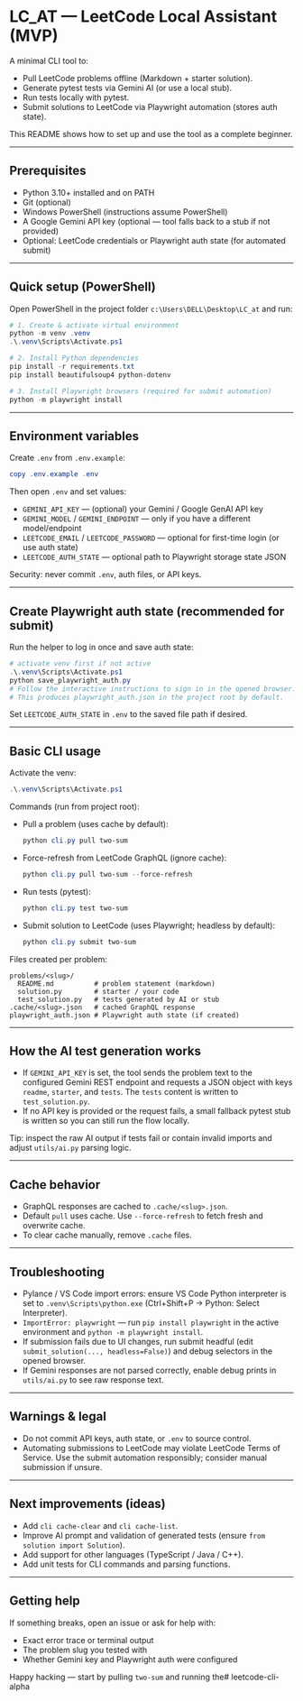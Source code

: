 # LC_AT — LeetCode Local Assistant (MVP)

A minimal CLI tool to:
- Pull LeetCode problems offline (Markdown + starter solution).
- Generate pytest tests via Gemini AI (or use a local stub).
- Run tests locally with pytest.
- Submit solutions to LeetCode via Playwright automation (stores auth state).

This README shows how to set up and use the tool as a complete beginner.

---

## Prerequisites

- Python 3.10+ installed and on PATH
- Git (optional)
- Windows PowerShell (instructions assume PowerShell)
- A Google Gemini API key (optional — tool falls back to a stub if not provided)
- Optional: LeetCode credentials or Playwright auth state (for automated submit)

---

## Quick setup (PowerShell)

Open PowerShell in the project folder `c:\Users\DELL\Desktop\LC_at` and run:

```powershell
# 1. Create & activate virtual environment
python -m venv .venv
.\.venv\Scripts\Activate.ps1

# 2. Install Python dependencies
pip install -r requirements.txt
pip install beautifulsoup4 python-dotenv

# 3. Install Playwright browsers (required for submit automation)
python -m playwright install
```

---

## Environment variables

Create `.env` from `.env.example`:

```powershell
copy .env.example .env
```

Then open `.env` and set values:

- `GEMINI_API_KEY` — (optional) your Gemini / Google GenAI API key
- `GEMINI_MODEL` / `GEMINI_ENDPOINT` — only if you have a different model/endpoint
- `LEETCODE_EMAIL` / `LEETCODE_PASSWORD` — optional for first-time login (or use auth state)
- `LEETCODE_AUTH_STATE` — optional path to Playwright storage state JSON

Security: never commit `.env`, auth files, or API keys.

---

## Create Playwright auth state (recommended for submit)

Run the helper to log in once and save auth state:

```powershell
# activate venv first if not active
.\.venv\Scripts\Activate.ps1
python save_playwright_auth.py
# Follow the interactive instructions to sign in in the opened browser.
# This produces playwright_auth.json in the project root by default.
```

Set `LEETCODE_AUTH_STATE` in `.env` to the saved file path if desired.

---

## Basic CLI usage

Activate the venv:

```powershell
.\.venv\Scripts\Activate.ps1
```

Commands (run from project root):

- Pull a problem (uses cache by default):
  ```powershell
  python cli.py pull two-sum
  ```

- Force-refresh from LeetCode GraphQL (ignore cache):
  ```powershell
  python cli.py pull two-sum --force-refresh
  ```

- Run tests (pytest):
  ```powershell
  python cli.py test two-sum
  ```

- Submit solution to LeetCode (uses Playwright; headless by default):
  ```powershell
  python cli.py submit two-sum
  ```

Files created per problem:
```
problems/<slug>/
  README.md          # problem statement (markdown)
  solution.py        # starter / your code
  test_solution.py   # tests generated by AI or stub
.cache/<slug>.json   # cached GraphQL response
playwright_auth.json # Playwright auth state (if created)
```

---

## How the AI test generation works

- If `GEMINI_API_KEY` is set, the tool sends the problem text to the configured Gemini REST endpoint and requests a JSON object with keys `readme`, `starter`, and `tests`. The `tests` content is written to `test_solution.py`.
- If no API key is provided or the request fails, a small fallback pytest stub is written so you can still run the flow locally.

Tip: inspect the raw AI output if tests fail or contain invalid imports and adjust `utils/ai.py` parsing logic.

---

## Cache behavior

- GraphQL responses are cached to `.cache/<slug>.json`.
- Default `pull` uses cache. Use `--force-refresh` to fetch fresh and overwrite cache.
- To clear cache manually, remove `.cache` files.

---

## Troubleshooting

- Pylance / VS Code import errors: ensure VS Code Python interpreter is set to `.venv\Scripts\python.exe` (Ctrl+Shift+P → Python: Select Interpreter).
- `ImportError: playwright` — run `pip install playwright` in the active environment and `python -m playwright install`.
- If submission fails due to UI changes, run submit headful (edit `submit_solution(..., headless=False)`) and debug selectors in the opened browser.
- If Gemini responses are not parsed correctly, enable debug prints in `utils/ai.py` to see raw response text.

---

## Warnings & legal

- Do not commit API keys, auth state, or `.env` to source control.
- Automating submissions to LeetCode may violate LeetCode Terms of Service. Use the submit automation responsibly; consider manual submission if unsure.

---

## Next improvements (ideas)

- Add `cli cache-clear` and `cli cache-list`.
- Improve AI prompt and validation of generated tests (ensure `from solution import Solution`).
- Add support for other languages (TypeScript / Java / C++).
- Add unit tests for CLI commands and parsing functions.

---

## Getting help

If something breaks, open an issue or ask for help with:
- Exact error trace or terminal output
- The problem slug you tested with
- Whether Gemini key and Playwright auth were configured

Happy hacking — start by pulling `two-sum` and running the#   l e e t c o d e - c l i - a l p h a  
 